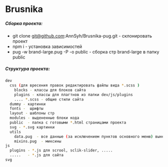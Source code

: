 # Brusnika

##### Сборка проекта:
- git clone git@github.com:AnnSyh/Brusnika-pug.git - склонировать проект 
- npm i - установка зависимостей
- pug -w  brand-large.pug   -P -o public - сборка стр  brand-large в папку public


##### Структура проекта:
```sh
dev
  css (для вресения правок редактировать файлы вида *.scss )
    blocks - классы для блоков сайта
    plugins - классы для плагтнов из папки dev/js/plugins
    .... *.scss - общие стили сайта 
  dummy - картинки 
  fonts -  шрифты 
  layout - шаблоны стр
  modules - выдененные блоки кода
  public  - папка с готовыми *.html страницами проекта
  svg - *.svg картинки
  utils
    data.pug  - все данные (за исключением пунктов основного меню) вынесены сюда
    mixins.pug  - миксины
js
  plugins - *.js для scrool, sclik-slider, .....
  .....   - *.js для сайта
svg

```
